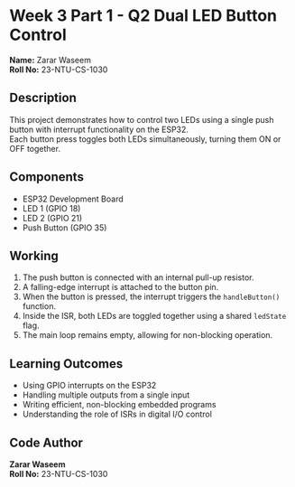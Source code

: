 # Week 3 Part 1 - Q2 Dual LED Button Control

**Name:** Zarar Waseem  
**Roll No:** 23-NTU-CS-1030  

## Description
This project demonstrates how to control two LEDs using a single push button with interrupt functionality on the ESP32.  
Each button press toggles both LEDs simultaneously, turning them ON or OFF together.

## Components
- ESP32 Development Board  
- LED 1 (GPIO 18)  
- LED 2 (GPIO 21)  
- Push Button (GPIO 35)

## Working
1. The push button is connected with an internal pull-up resistor.  
2. A falling-edge interrupt is attached to the button pin.  
3. When the button is pressed, the interrupt triggers the `handleButton()` function.  
4. Inside the ISR, both LEDs are toggled together using a shared `ledState` flag.  
5. The main loop remains empty, allowing for non-blocking operation.

## Learning Outcomes
- Using GPIO interrupts on the ESP32  
- Handling multiple outputs from a single input  
- Writing efficient, non-blocking embedded programs  
- Understanding the role of ISRs in digital I/O control

## Code Author
**Zarar Waseem**  
**Roll No:** 23-NTU-CS-1030
